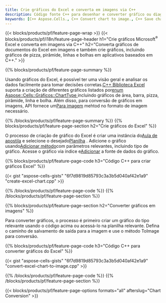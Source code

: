 ```yaml
---
title: Crie gráficos do Excel e converta em imagens via C++
description: Código fonte C++ para desenhar e converter gráfico ou diagrama no Excel Microsoft usando a Biblioteca C++
keywords: [C++ Aspose.Cells., C++ Convert chart to image., C++ Save chart to image., C++ chart to image., create charts in C++., insert charts in C++., manage charts in C++]
---
```

{{< blocks/products/pf/feature-page-wrap >}}
{{< blocks/products/pf/i18n/feature-page-header h1="Crie gráficos Microsoft<sup>&reg;</sup> Excel e converta em imagens via C++" h2="Converta gráficos de documentos do Excel em imagens e também crie gráficos, incluindo gráficos de pizza, pirâmide, linhas e bolhas em aplicativos baseados em C++." >}}

{{% blocks/products/pf/feature-page-summary %}}

 Usando gráficos do Excel, é possível ter uma visão geral e analisar os dados facilmente para tomar decisões corretas.[C++ Biblioteca Excel](/cells/pt/cpp/) suporta a criação de diferentes gráficos listados por[enum Aspose::Cells::Gráficos::ChartType
](https://reference.aspose.com/cells/cpp/aspose.cells.charts/charttype/) incluindo gráficos de área, barra, pizza, pirâmide, linha e bolha. Além disso, para conversão de gráficos em imagens, API fornece um[Para imagem](https://reference.aspose.com/cells/cpp/aspose.cells.charts/chart/toimage/) mehtod no formato de imagem necessário.

{{% /blocks/products/pf/feature-page-summary %}}
{{% blocks/products/pf/feature-page-section h2="Crie gráficos do Excel" %}}

 O processo de criação de gráfico do Excel é criar uma instância do[Aula de apostila](https://reference.aspose.com/cells/cpp/aspose.cells/workbook/) e selecione o desejado[Planilha](https://reference.aspose.com/cells/cpp/aspose.cells/worksheet/) . Adicione o gráfico usando[Adicionar método](https://reference.aspose.com/cells/cpp/aspose.cells.charts/chartcollection/add/)com parâmetros relevantes, incluindo tipo de gráfico. Acesse o gráfico via índice e[Adicionar](https://reference.aspose.com/cells/cpp/aspose.cells.charts/seriescollection/add/) a fonte de dados do gráfico.

{{% blocks/products/pf/feature-page-code h3="Código C++ para criar gráficos Excel" %}}

{{< gist "aspose-cells-gists" "6f7d9819d85793c3a3b5d040af42e1a9" "create-excel-chart.cpp" >}}

{{% /blocks/products/pf/feature-page-code %}}
{{% /blocks/products/pf/feature-page-section %}}

{{% blocks/products/pf/feature-page-section h2="Converter gráficos em imagens" %}}


Para converter gráficos, o processo é primeiro criar um gráfico do tipo relevante usando o código acima ou acessá-lo na planilha relevante. Defina o caminho de salvamento de saída para a imagem e use o método ToImage para conversão.

 
{{% blocks/products/pf/feature-page-code h3="Código C++ para converter gráficos do Excel" %}}

{{< gist "aspose-cells-gists" "6f7d9819d85793c3a3b5d040af42e1a9" "convert-excel-chart-to-image.cpp" >}}

{{% /blocks/products/pf/feature-page-code %}}
{{% /blocks/products/pf/feature-page-section %}}

{{< blocks/products/pf/feature-page-options formats="all" afterslug="Chart Conversion" >}}
